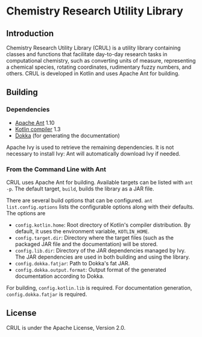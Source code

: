 #   Chemistry Research Utility Library

##  Introduction

Chemistry Research Utility Library (CRUL) is a utility library containing
classes and functions that facilitate day-to-day research tasks in
computational chemistry, such as converting units of measure, representing a
chemical species, rotating coordinates, rudimentary fuzzy numbers, and others.
CRUL is developed in Kotlin and uses Apache Ant for building.


##  Building

### Dependencies

* [Apache Ant](http://ant.apache.org/) 1.10
* [Kotlin compiler](http://kotlinlang.org/docs/tutorials/command-line.html) 1.3
* [Dokka](https://github.com/Kotlin/dokka) (for generating the documentation)

Apache Ivy is used to retrieve the remaining dependencies. It is not necessary
to install Ivy: Ant will automatically download Ivy if needed.


### From the Command Line with Ant

CRUL uses Apache Ant for building. Available targets can be listed with `ant
-p`. The default target, `build`, builds the library as a JAR file.

There are several build options that can be configured. `ant
list.config.options` lists the configurable options along with their defaults.
The options are

* `config.kotlin.home`: Root directory of Kotlin's compiler distribution. By
  default, it uses the environment variable, `KOTLIN_HOME`.
* `config.target.dir`: Directory where the target files (such as the packaged
  JAR file and the documentation) will be stored.
* `config.lib.dir`: Directory of the JAR dependencies managed by Ivy. The JAR
  dependencies are used in both building and using the library.
* `config.dokka.fatjar`: Path to Dokka's fat JAR.
* `config.dokka.output.format`: Output format of the generated documentation
  according to Dokka.

For building, `config.kotlin.lib` is required. For documentation generation,
`config.dokka.fatjar` is required.


## License

CRUL is under the Apache License, Version 2.0.
